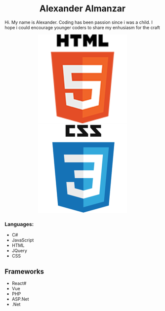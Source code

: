 <h1 align="center">Alexander Almanzar</h1>
<p>Hi.  My name is Alexander.  Coding has been passion since i was a child.  I hope i could encourage younger coders to share my enhusiasm for the craft</p>
<div align="center">
<img src="https://raw.githubusercontent.com/github/explore/80688e429a7d4ef2fca1e82350fe8e3517d3494d/topics/html/html.png"/>
<img src="https://raw.githubusercontent.com/github/explore/80688e429a7d4ef2fca1e82350fe8e3517d3494d/topics/css/css.png"/>
<br>

</div>

### Languages:

- C#
- JavaScript
- HTML
- JQuery
- CSS

## Frameworks

- React#
- Vue
- PHP
- ASP.Net
- .Net
